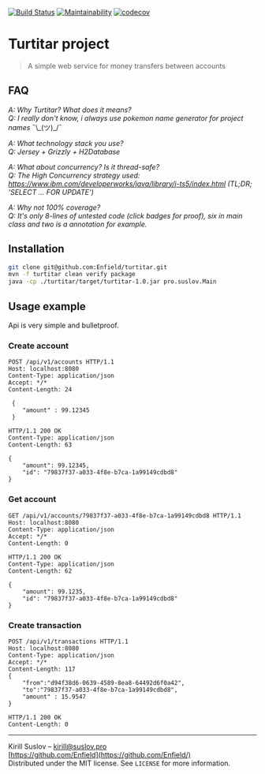 [![Build Status](https://travis-ci.com/Enfield/turtitar-project.svg?branch=master)](https://travis-ci.com/Enfield/turtitar-project)
[![Maintainability](https://api.codeclimate.com/v1/badges/1748eabe39c0591067fa/maintainability)](https://codeclimate.com/github/Enfield/turtitar-project/maintainability)
[![codecov](https://codecov.io/gh/Enfield/turtitar-project/branch/master/graph/badge.svg)](https://codecov.io/gh/Enfield/turtitar-project)

# Turtitar project
> A simple web service for money transfers between accounts 

## FAQ

*A: Why Turtitar? What does it means?*  
*Q: I really don't know, i always use pokemon name generator for project names* ¯\\_(ツ)\_/¯  

*A: What technology stack you use?*  
*Q: Jersey + Grizzly + H2Database*

*A: What about concurrency? Is it thread-safe?*  
*Q: The High Concurrency strategy used: https://www.ibm.com/developerworks/java/library/j-ts5/index.html (TL;DR; 'SELECT ... FOR UPDATE')*

*A: Why not 100% coverage?*  
*Q: It's only 8-lines of untested code (click badges for proof), six in main class and two is a annotation for example.* 

## Installation

```sh
git clone git@github.com:Enfield/turtitar.git
mvn -f turtitar clean verify package
java -cp ./turtitar/target/turtitar-1.0.jar pro.suslov.Main
```
## Usage example
Api is very simple and bulletproof.
### Create account
```http
POST /api/v1/accounts HTTP/1.1
Host: localhost:8080
Content-Type: application/json
Accept: */*
Content-Length: 24

 {
    "amount" : 99.12345
 }

HTTP/1.1 200 OK
Content-Type: application/json
Content-Length: 63

{
    "amount": 99.12345,
    "id": "79837f37-a033-4f8e-b7ca-1a99149cdbd8"
}
```
### Get account
```http
GET /api/v1/accounts/79837f37-a033-4f8e-b7ca-1a99149cdbd8 HTTP/1.1
Host: localhost:8080
Content-Type: application/json
Accept: */*
Content-Length: 0  

HTTP/1.1 200 OK
Content-Type: application/json
Content-Length: 62

{
    "amount": 99.1235,
    "id": "79837f37-a033-4f8e-b7ca-1a99149cdbd8"
}

```
### Create transaction
```http
POST /api/v1/transactions HTTP/1.1
Host: localhost:8080
Content-Type: application/json
Accept: */*
Content-Length: 117
{
    "from":"d94f38d6-0639-4589-8ea8-64492d6f0a42",
    "to":"79837f37-a033-4f8e-b7ca-1a99149cdbd8",
    "amount" : 15.9547
}

HTTP/1.1 200 OK
Content-Length: 0
```
---
Kirill Suslov – kirill@suslov.pro  
[https://github.com/Enfield](https://github.com/Enfield/)  
Distributed under the MIT license. See ``LICENSE`` for more information.
